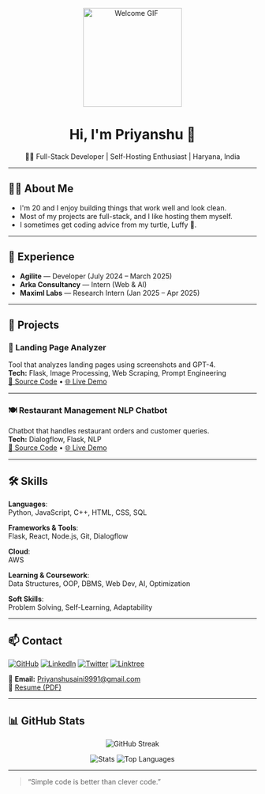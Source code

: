 <!-- Profile Header with Welcome GIF -->
<p align="center">
  <img src="https://media.giphy.com/media/qgQUggAC3Pfv687qPC/giphy.gif" width="200" alt="Welcome GIF" />
</p>

<h1 align="center">Hi, I'm Priyanshu 👋</h1>
<p align="center">🧑‍💻 Full-Stack Developer | Self-Hosting Enthusiast | Haryana, India</p>

---

## 👨‍💻 About Me

- I'm 20 and I enjoy building things that work well and look clean.
- Most of my projects are full-stack, and I like hosting them myself.
- I sometimes get coding advice from my turtle, Luffy 🐢.

---

## 💼 Experience

- **Agilite** — Developer (July 2024 – March 2025)  
- **Arka Consultancy** — Intern (Web & AI)  
- **Maximl Labs** — Research Intern (Jan 2025 – Apr 2025)

---

## 🔧 Projects

### 📌 Landing Page Analyzer  
Tool that analyzes landing pages using screenshots and GPT-4.  
**Tech:** Flask, Image Processing, Web Scraping, Prompt Engineering  
[🔗 Source Code](https://github.com/2005-PriyanshuSaini/Landing-Page-Analyser.git) • [🌐 Live Demo](https://priyanshusaini.onrender.com)

---

### 🍽️ Restaurant Management NLP Chatbot  
Chatbot that handles restaurant orders and customer queries.  
**Tech:** Dialogflow, Flask, NLP  
[🔗 Source Code](https://github.com/2005-PriyanshuSaini/NLP_Chatbot-Dialog_flow.git) • [🌐 Live Demo](#)

---

## 🛠️ Skills

**Languages**:  
Python, JavaScript, C++, HTML, CSS, SQL

**Frameworks & Tools**:  
Flask, React, Node.js, Git, Dialogflow

**Cloud**:  
AWS

**Learning & Coursework**:  
Data Structures, OOP, DBMS, Web Dev, AI, Optimization

**Soft Skills**:  
Problem Solving, Self-Learning, Adaptability

---

## 📫 Contact

[![GitHub](https://img.shields.io/badge/GitHub-000?style=flat&logo=github)](https://github.com/2005-PriyanshuSaini)
[![LinkedIn](https://img.shields.io/badge/LinkedIn-0077B5?style=flat&logo=linkedin)](https://www.linkedin.com/in/priyanshu-saini-4b4a0a28a/)
[![Twitter](https://img.shields.io/badge/X-1DA1F2?style=flat&logo=twitter)](https://twitter.com/Dev_Priyanshu_1)
[![Linktree](https://img.shields.io/badge/Linktree-43e55b?style=flat&logo=linktree)](https://linktr.ee/Priyanshu_Saini2005)

📧 **Email:** [Priyanshusaini9991@gmail.com](mailto:Priyanshusaini9991@gmail.com)  
📄 [Resume (PDF)](https://drive.google.com/file/d/1-2z_mVgygun_uHoySuZBhAwvxqfFnBQC/view?usp=sharing)

---

## 📊 GitHub Stats

<p align="center">
  <img src="https://github-readme-streak-stats.herokuapp.com?user=2005-PriyanshuSaini&theme=tokyonight&hide_border=true" alt="GitHub Streak" />
</p>

<p align="center">
  <img src="https://github-readme-stats.vercel.app/api?username=2005-PriyanshuSaini&show_icons=true&theme=tokyonight&hide_border=true" alt="Stats" />
  <img src="https://github-readme-stats.vercel.app/api/top-langs/?username=2005-PriyanshuSaini&layout=compact&theme=tokyonight&hide_border=true" alt="Top Languages" />
</p>

---

> “Simple code is better than clever code.”
